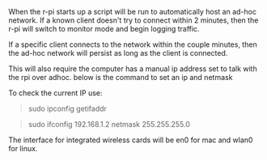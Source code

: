 When the r-pi starts up a script will be run to automatically host an ad-hoc network.
If a known client doesn't try to connect within 2 minutes, then the r-pi will switch to 
monitor mode and begin logging traffic.

If a specific client connects to the network within the couple minutes, then the ad-hoc network 
will persist as long as the client is connected.

This will also require the computer has a manual ip address set to talk with the rpi over adhoc.
below is the command to set an ip and netmask

To check the current IP use:
> sudo ipconfig getifaddr <interface>


> sudo ifconfig <interface> 192.168.1.2 netmask 255.255.255.0

The interface for integrated wireless cards will be en0 for mac and wlan0 for linux.
